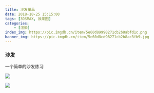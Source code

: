 ```yaml
---
title: 沙发单品
date: 2018-10-25 15:15:00
tags: [3DSMAX, 效果图]
categories: 
	- [渲染]
index_img: https://pic.imgdb.cn/item/5e60d89998271cb2b8abfd1c.png
banner_img: https://pic.imgdb.cn/item/5e60d8cd98271cb2b8ac3fb9.jpg
---
```


### 沙发

一个简单的沙发练习

![](https://pic.imgdb.cn/item/5e60d8b798271cb2b8ac2017.png)

![](https://pic.imgdb.cn/item/5e60d89998271cb2b8abfd1c.png)